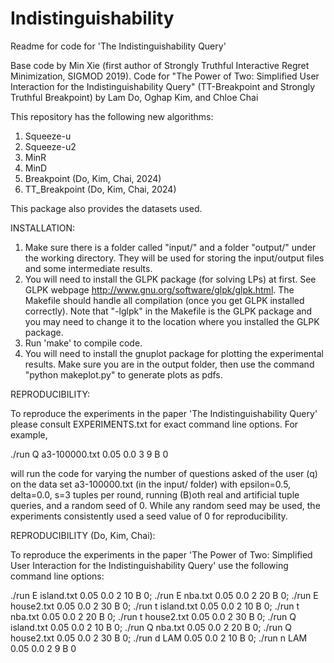 # Indistinguishability
Readme for code for 'The Indistinguishability Query'

Base code by Min Xie (first author of Strongly Truthful Interactive Regret Minimization, SIGMOD 2019).
Code for "The Power of Two: Simplified User Interaction for the Indistinguishability Query" (TT-Breakpoint and Strongly Truthful Breakpoint) by Lam Do, Oghap Kim, and Chloe Chai

This repository has the following new algorithms:
1. Squeeze-u
2. Squeeze-u2
3. MinR
4. MinD
5. Breakpoint (Do, Kim, Chai, 2024)
6. TT_Breakpoint (Do, Kim, Chai, 2024)

This package also provides the datasets used.

INSTALLATION:

1. Make sure there is a folder called "input/" and a folder "output/" under the working directory. They will be used for storing the input/output files and some intermediate results.
2.  You will need to install the GLPK package (for solving LPs) at first.
        See GLPK webpage <http://www.gnu.org/software/glpk/glpk.html>.
    The Makefile should handle all compilation (once you get GLPK installed correctly).
        Note that "-lglpk" in the Makefile is the GLPK package and you may need to change it to the location where you installed the GLPK package.
3. Run 'make' to compile code.
4. You will need to install the gnuplot package for plotting the experimental results. Make sure you are in the output folder, then use the command "python makeplot.py" to generate plots as pdfs.

REPRODUCIBILITY:

To reproduce the experiments in the paper 'The Indistinguishability Query' please consult EXPERIMENTS.txt for exact command line options. For example,

./run Q a3-100000.txt 0.05 0.0 3 9 B 0

will run the code for varying the number of questions asked of the user (q) on the data set a3-100000.txt (in the input/ folder) with epsilon=0.5, delta=0.0, s=3 tuples per round, running (B)oth real and artificial tuple queries, and a random seed of 0. While any random seed may be used, the experiments consistently used a seed value of 0 for reproducibility.

REPRODUCIBILITY (Do, Kim, Chai):

To reproduce the experiments in the paper 'The Power of Two: Simplified User Interaction for the Indistinguishability Query' use the following command line options:

./run E island.txt 0.05 0.0 2 10 B 0; ./run E nba.txt 0.05 0.0 2 20 B 0; ./run E house2.txt 0.05 0.0 2 30 B 0; ./run t island.txt 0.05 0.0 2 10 B 0; ./run t nba.txt 0.05 0.0 2 20 B 0; ./run t house2.txt 0.05 0.0 2 30 B 0; ./run Q island.txt 0.05 0.0 2 10 B 0; ./run Q nba.txt 0.05 0.0 2 20 B 0; ./run Q house2.txt 0.05 0.0 2 30 B 0; ./run d LAM 0.05 0.0 2 10 B 0; ./run n LAM 0.05 0.0 2 9 B 0
